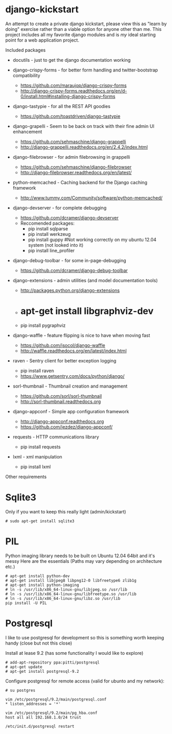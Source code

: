 django-kickstart
================

An attempt to create a private django kickstart, please view this as "learn by doing" exercise rather than a viable option for anyone other than me.
This project includes all my favorite django modules and is *my* ideal starting point for a web application project.

Included packages

* docutils - just to get the django documentation working

* django-crispy-forms - for better form handling and twitter-bootstrap compatibility
    * https://github.com/maraujop/django-crispy-forms
    * http://django-crispy-forms.readthedocs.org/en/d-0/install.html#installing-django-crispy-forms

* django-tastypie - for all the REST API goodies
    * https://github.com/toastdriven/django-tastypie

* django-grapelli - Seem to be back on track with their fine admin UI enhancement
    * https://github.com/sehmaschine/django-grappelli
    * http://django-grappelli.readthedocs.org/en/2.4.2/index.html

* django-filebrowser - for admin filebrowsing in grappelli
    * https://github.com/sehmaschine/django-filebrowser
    * http://django-filebrowser.readthedocs.org/en/latest/

* python-memcached - Caching backend for the Django caching framework
    * http://www.tummy.com/Community/software/python-memcached/

* django-devserver - for complete debugging
    * https://github.com/dcramer/django-devserver
    * Reccomended packages:
        * pip install sqlparse
        * pip install werkzeug
        * pip install guppy #Not working correctly on my ubuntu 12.04 system (not looked into it)
        * pip install line_profiler

* django-debug-toolbar - for some in-page-debugging
    * https://github.com/dcramer/django-debug-toolbar

* django-extensions - admin utilities (and model documentation tools)
    * http://packages.python.org/django-extensions
    * # apt-get install libgraphviz-dev
    * pip install pygraphviz

* django-waffle - feature flipping is nice to have when moving fast
    * https://github.com/jsocol/django-waffle
    * http://waffle.readthedocs.org/en/latest/index.html

* raven - Sentry client for better exception logging
    * pip install raven
    * https://www.getsentry.com/docs/python/django/

* sorl-thumbnail - Thumbnail creation and management
    * https://github.com/sorl/sorl-thumbnail
    * http://sorl-thumbnail.readthedocs.org

* django-appconf - Simple app configuration framework
    * http://django-appconf.readthedocs.org
    * https://github.com/jezdez/django-appconf/

* requests  - HTTP communications library
    * pip install requests

* lxml      - xml manipulation
    * pip install lxml


Other requirements

Sqlite3
=======
Only if you want to keep this really light (admin/kickstart)
```
# sudo apt-get install sqlite3
```

PIL
===

Python imaging library needs to be built on Ubuntu 12.04 64bit and it's messy
Here are the essentials (Paths may vary depending on architecture etc.)
```
# apt-get install python-dev
# apt-get install libjpeg8 libpng12-0 libfreetype6 zlib1g
# apt-get install python-imaging
# ln -s /usr/lib/x86_64-linux-gnu/libjpeg.so /usr/lib
# ln -s /usr/lib/x86_64-linux-gnu/libfreetype.so /usr/lib
# ln -s /usr/lib/x86_64-linux-gnu/libz.so /usr/lib
pip install -U PIL

```

Postgresql
==========

I like to use postgresql for development so this is something worth keeping handy (close but not this close)

Install at lease 9.2 (has some functionality I would like to explore)
```
# add-apt-repository ppa:pitti/postgresql
# apt-get update
# apt-get install postgresql-9.2
```
Configure postgresql for remote access (valid for ubunto and my network):
```
# su postgres

vim /etc/postgresql/9.2/main/postgresql.conf
* listen_addresses = '*'

vim /etc/postgresql/9.2/main/pg_hba.conf
host all all 192.168.1.0/24 trust

/etc/init.d/postgresql restart

```